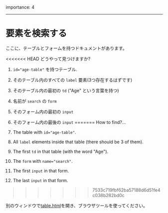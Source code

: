 importance: 4

---

# 要素を検索する

ここに、テーブルとフォームを持つドキュメントがあります。

<<<<<<< HEAD
どうやって見つけますか?

1. `id="age-table"` を持つテーブル.
2. そのテーブル内のすべての `label` 要素(3つ存在するはずです)
3. そのテーブル内の最初の `td` ("Age" という言葉を持つ)
4. 名前が `search` の `form`
5. そのフォーム内の最初の `input`
6. そのフォーム内の最後の `input`
=======
How to find?...

1. The table with `id="age-table"`.
2. All `label` elements inside that table (there should be 3 of them).
3. The first `td` in that table (with the word "Age").
4. The `form` with `name="search"`.
5. The first `input` in that form.
6. The last `input` in that form.
>>>>>>> 7533c719fbf62ba57188d6d51fe4c038b282bd0c

別のウィンドウで[table.html](table.html)を開き、ブラウザツールを使ってください。
